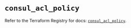 # `consul_acl_policy`

Refer to the Terraform Registry for docs: [`consul_acl_policy`](https://registry.terraform.io/providers/hashicorp/consul/2.22.0/docs/resources/acl_policy).
